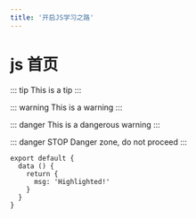 ```yaml
---
title: '开启JS学习之路'
---
```

# js 首页


::: tip
This is a tip
:::

::: warning
This is a warning
:::

::: danger
This is a dangerous warning
:::

::: danger STOP
Danger zone, do not proceed
:::


``` js{4}
export default {
  data () {
    return {
      msg: 'Highlighted!'
    }
  }
}
```



